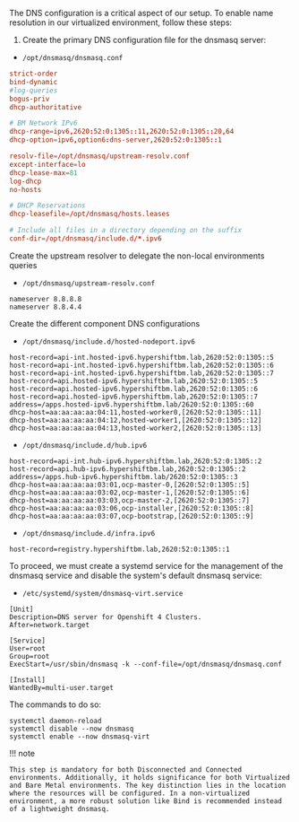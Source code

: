 The DNS configuration is a critical aspect of our setup. To enable name resolution in our virtualized environment, follow these steps:

1. Create the primary DNS configuration file for the dnsmasq server:

- `/opt/dnsmasq/dnsmasq.conf`
```conf
strict-order
bind-dynamic
#log-queries
bogus-priv
dhcp-authoritative

# BM Network IPv6
dhcp-range=ipv6,2620:52:0:1305::11,2620:52:0:1305::20,64
dhcp-option=ipv6,option6:dns-server,2620:52:0:1305::1

resolv-file=/opt/dnsmasq/upstream-resolv.conf
except-interface=lo
dhcp-lease-max=81
log-dhcp
no-hosts

# DHCP Reservations
dhcp-leasefile=/opt/dnsmasq/hosts.leases

# Include all files in a directory depending on the suffix
conf-dir=/opt/dnsmasq/include.d/*.ipv6
```

Create the upstream resolver to delegate the non-local environments queries

- `/opt/dnsmasq/upstream-resolv.conf`
```
nameserver 8.8.8.8
nameserver 8.8.4.4
```

Create the different component DNS configurations

- `/opt/dnsmasq/include.d/hosted-nodeport.ipv6`
```
host-record=api-int.hosted-ipv6.hypershiftbm.lab,2620:52:0:1305::5
host-record=api-int.hosted-ipv6.hypershiftbm.lab,2620:52:0:1305::6
host-record=api-int.hosted-ipv6.hypershiftbm.lab,2620:52:0:1305::7
host-record=api.hosted-ipv6.hypershiftbm.lab,2620:52:0:1305::5
host-record=api.hosted-ipv6.hypershiftbm.lab,2620:52:0:1305::6
host-record=api.hosted-ipv6.hypershiftbm.lab,2620:52:0:1305::7
address=/apps.hosted-ipv6.hypershiftbm.lab/2620:52:0:1305::60
dhcp-host=aa:aa:aa:aa:04:11,hosted-worker0,[2620:52:0:1305::11]
dhcp-host=aa:aa:aa:aa:04:12,hosted-worker1,[2620:52:0:1305::12]
dhcp-host=aa:aa:aa:aa:04:13,hosted-worker2,[2620:52:0:1305::13]
```

- `/opt/dnsmasq/include.d/hub.ipv6`
```
host-record=api-int.hub-ipv6.hypershiftbm.lab,2620:52:0:1305::2
host-record=api.hub-ipv6.hypershiftbm.lab,2620:52:0:1305::2
address=/apps.hub-ipv6.hypershiftbm.lab/2620:52:0:1305::3
dhcp-host=aa:aa:aa:aa:03:01,ocp-master-0,[2620:52:0:1305::5]
dhcp-host=aa:aa:aa:aa:03:02,ocp-master-1,[2620:52:0:1305::6]
dhcp-host=aa:aa:aa:aa:03:03,ocp-master-2,[2620:52:0:1305::7]
dhcp-host=aa:aa:aa:aa:03:06,ocp-installer,[2620:52:0:1305::8]
dhcp-host=aa:aa:aa:aa:03:07,ocp-bootstrap,[2620:52:0:1305::9]
```

- `/opt/dnsmasq/include.d/infra.ipv6`
```
host-record=registry.hypershiftbm.lab,2620:52:0:1305::1
```

To proceed, we must create a systemd service for the management of the dnsmasq service and disable the system's default dnsmasq service:

- `/etc/systemd/system/dnsmasq-virt.service`
```
[Unit]
Description=DNS server for Openshift 4 Clusters.
After=network.target

[Service]
User=root
Group=root
ExecStart=/usr/sbin/dnsmasq -k --conf-file=/opt/dnsmasq/dnsmasq.conf

[Install]
WantedBy=multi-user.target
```

The commands to do so:

```
systemctl daemon-reload
systemctl disable --now dnsmasq
systemctl enable --now dnsmasq-virt
```

!!! note

    This step is mandatory for both Disconnected and Connected environments. Additionally, it holds significance for both Virtualized and Bare Metal environments. The key distinction lies in the location where the resources will be configured. In a non-virtualized environment, a more robust solution like Bind is recommended instead of a lightweight dnsmasq.